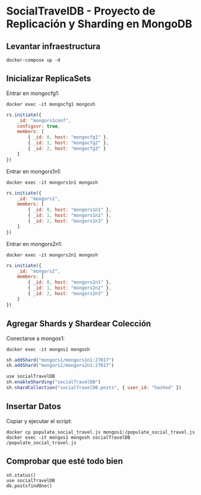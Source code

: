 # SocialTravelDB - Proyecto de Replicación y Sharding en MongoDB

## Levantar infraestructura
```
docker-compose up -d
```

## Inicializar ReplicaSets

Entrar en mongocfg1:
```
docker exec -it mongocfg1 mongosh
```

```js
rs.initiate({
    _id: "mongors1conf", 
    configsvr: true, 
    members: [
        { _id: 0, host: "mongocfg1" },
        { _id: 1, host: "mongocfg2" },
        { _id: 2, host: "mongocfg3" }
    ]
})
```

Entrar en mongors1n1:
```
docker exec -it mongors1n1 mongosh
```

```js
rs.initiate({
    _id: "mongors1", 
    members: [
        { _id: 0, host: "mongors1n1" },
        { _id: 1, host: "mongors1n2" },
        { _id: 2, host: "mongors1n3" }
    ]
})
```

Entrar en mongors2n1:
```
docker exec -it mongors2n1 mongosh
```

```js
rs.initiate({
    _id: "mongors2", 
    members: [
        { _id: 0, host: "mongors2n1" },
        { _id: 1, host: "mongors2n2" },
        { _id: 2, host: "mongors2n3" }
    ]
})
```

## Agregar Shards y Shardear Colección

Conectarse a mongos1:
```
docker exec -it mongos1 mongosh
```

```js
sh.addShard("mongors1/mongors1n1:27017")
sh.addShard("mongors2/mongors2n1:27017")

use socialTravelDB
sh.enableSharding("socialTravelDB")
sh.shardCollection("socialTravelDB.posts", { user_id: "hashed" })
```

## Insertar Datos 

Copiar y ejecutar el script:
```
docker cp populate_social_travel.js mongos1:/populate_social_travel.js
docker exec -it mongos1 mongosh socialTravelDB /populate_social_travel.js
```

## Comprobar que esté todo bien
```
sh.status()
use socialTravelDB
db.postsfindOne()
```
